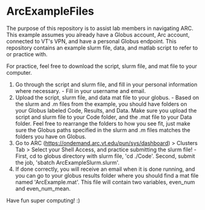 # ArcExampleFiles
The purpose of this repository is to assist lab members in navigating ARC. This example assumes you already have a Globus account, Arc account, connected to VT's VPN, and have a personal Globus endpoint. 
This repository contains an example slurm file, data, and matlab script to refer to or practice with.

For practice, feel free to download the script, slurm file, and mat file to your computer.
  1) Go through the script and slurm file, and fill in your personal information where necessary. - Fill in your username and email.
  2) Upload the script, slurm file, and data mat file to your globus. - Based on the slurm and .m files from the example, you should have folders on your Globus labeled Code, Results, and Data. Make sure you upload the script and slurm file to your Code folder, and the .mat file to your Data folder. Feel free to rearrange the folders to how you see fit, just make sure the Globus paths specified in the slurm and .m files matches the folders you have on Globus.
  3) Go to ARC (https://ondemand.arc.vt.edu/pun/sys/dashboard) > Clusters Tab > Select your Shell Access, and practice submitting the slurm file! -First, cd to globus directory with slurm file, 'cd ./Code'. Second, submit the job, 'sbatch ArcExampleSlurm.slurm'.
  4) If done correctly, you will receive an email when it is done running, and you can go to your globus 
       results folder where you should find a mat file named 'ArcExample.mat'. This file will contain
       two variables, even_num and even_num_mean. 
       
Have fun super computing! :)
